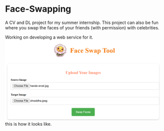 # Face-Swapping
A CV and DL project for my summer internship. This project can also be fun where you swap the faces of your friends (with permission) with celebrities.

Working on developing a web service for it.
![alt text](image.png)
this is how it looks like.
